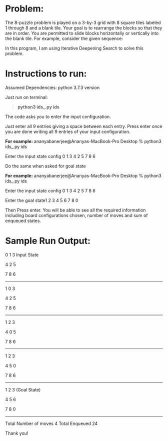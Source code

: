 
# Problem:

The 8-puzzle problem is played on a 3-by-3 grid with 8 square tiles labeled 1 through 8 and a
blank tile. Your goal is to rearrange the blocks so that they are in order. You are permitted
to slide blocks horizontally or vertically into the blank tile. For example, consider the given
sequence:

 

In this program, I am using Iterative Deepening Search to solve this problem.

# Instructions to run:

Assumed Dependencies: python 3.7.3 version

Just run on terminal:

> **python3 ids_.py ids**

The code asks you to enter the input configuration.

Just enter all 9 entries giving a space between each entry.
Press enter once you are done writing all 9 entries of your input configuration.

**For example:**
ananyabanerjee@Ananyas-MacBook-Pro Desktop % python3 ids_.py ids

Enter the input state config 0 1 3 4 2 5 7 8 6

Do the same when asked for goal state

**For example:**
ananyabanerjee@Ananyas-MacBook-Pro Desktop % python3 ids_.py ids

Enter the input state config 0 1 3 4 2 5 7 8 6

Enter the goal state1 2 3 4 5 6 7 8 0

Then Press enter.
You will be able to see all the required information including board configurations chosen, number of moves and sum of enqueued states.






# Sample Run Output:

  
  0   1   3   Input State


  4   2   5


  7   8   6


-----------------
  1   0   3


  4   2   5


  7   8   6


-----------------
  1   2   3


  4   0   5


  7   8   6


-----------------
  1   2   3


  4   5   0


  7   8   6


-----------------
  1   2   3   (Goal State)


  4   5   6


  7   8   0


-----------------
Total Number of moves 4
Total Enqueued 24

Thank you!


